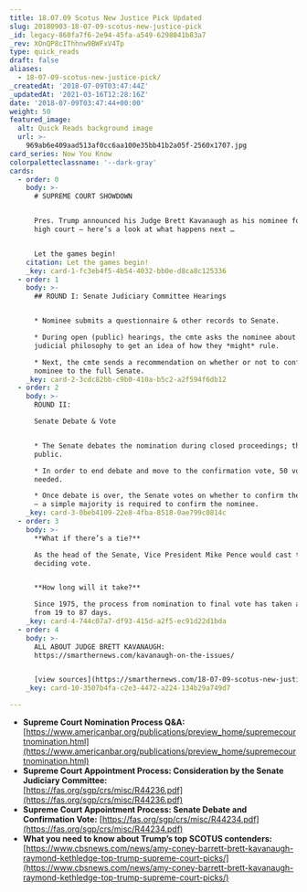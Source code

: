 ```yaml
---
title: 18.07.09 Scotus New Justice Pick Updated
slug: 20180903-18-07-09-scotus-new-justice-pick
_id: legacy-860fa7f6-2e94-45fa-a549-6298041b83a7
_rev: XOnQP8cIThhnw9BWFxV4Tp
type: quick_reads
draft: false
aliases:
  - 18-07-09-scotus-new-justice-pick/
_createdAt: '2018-07-09T03:47:44Z'
_updatedAt: '2021-03-16T12:28:16Z'
date: '2018-07-09T03:47:44+00:00'
weight: 50
featured_image:
  alt: Quick Reads background image
  url: >-
    969ab6e409aad513af0cc6aa100e35bb41b2a05f-2560x1707.jpg
card_series: Now You Know
colorpaletteclassname: '--dark-gray'
cards:
  - order: 0
    body: >-
      # SUPREME COURT SHOWDOWN


      Pres. Trump announced his Judge Brett Kavanaugh as his nominee for the
      high court – here’s a look at what happens next …


      Let the games begin!
    citation: Let the games begin!
    _key: card-1-fc3eb4f5-4b54-4032-bb0e-d8ca8c125336
  - order: 1
    body: >-
      ## ROUND I: Senate Judiciary Committee Hearings


      * Nominee submits a questionnaire & other records to Senate.

      * During open (public) hearings, the cmte asks the nominee about their
      judicial philosophy to get an idea of how they *might* rule.

      * Next, the cmte sends a recommendation on whether or not to confirm the
      nominee to the full Senate.
    _key: card-2-3cdc82bb-c9b0-410a-b5c2-a2f594f6db12
  - order: 2
    body: >-
      ROUND II:  

      Senate Debate & Vote


      * The Senate debates the nomination during closed proceedings; this is not
      public.

      * In order to end debate and move to the confirmation vote, 50 votes are
      needed.

      * Once debate is over, the Senate votes on whether to confirm the nominee
      – a simple majority is required to confirm the nominee.
    _key: card-3-0beb4109-22e8-4fba-8518-0ae799c0814c
  - order: 3
    body: >-
      **What if there’s a tie?**  

      As the head of the Senate, Vice President Mike Pence would cast the
      deciding vote.


      **How long will it take?**  

      Since 1975, the process from nomination to final vote has taken anywhere
      from 19 to 87 days.
    _key: card-4-744c07a7-df93-415d-a2f5-ec91d22d1bda
  - order: 4
    body: >-
      ALL ABOUT JUDGE BRETT KAVANAUGH:
      https://smarthernews.com/kavanaugh-on-the-issues/


      [view sources](https://smarthernews.com/18-07-09-scotus-new-justice-pick/)
    _key: card-10-3507b4fa-c2e3-4472-a224-134b29a749d7

---
```

* **Supreme Court Nomination Process Q&A:** [https://www.americanbar.org/publications/preview_home/supremecourtnomination.html](https://www.americanbar.org/publications/preview_home/supremecourtnomination.html)
* **Supreme Court Appointment Process: Consideration by the Senate Judiciary Committee:**  
[https://fas.org/sgp/crs/misc/R44236.pdf](https://fas.org/sgp/crs/misc/R44236.pdf)
* **Supreme Court Appointment Process: Senate Debate and Confirmation Vote:** [https://fas.org/sgp/crs/misc/R44234.pdf](https://fas.org/sgp/crs/misc/R44234.pdf)
* **What you need to know about Trump’s top SCOTUS contenders:** [https://www.cbsnews.com/news/amy-coney-barrett-brett-kavanaugh-raymond-kethledge-top-trump-supreme-court-picks/](https://www.cbsnews.com/news/amy-coney-barrett-brett-kavanaugh-raymond-kethledge-top-trump-supreme-court-picks/)